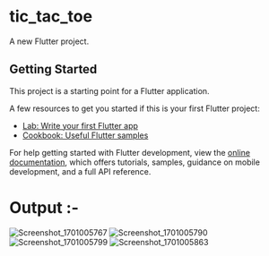 # tic_tac_toe

A new Flutter project.

## Getting Started

This project is a starting point for a Flutter application.

A few resources to get you started if this is your first Flutter project:

- [Lab: Write your first Flutter app](https://docs.flutter.dev/get-started/codelab)
- [Cookbook: Useful Flutter samples](https://docs.flutter.dev/cookbook)

For help getting started with Flutter development, view the
[online documentation](https://docs.flutter.dev/), which offers tutorials,
samples, guidance on mobile development, and a full API reference.

# Output :-
![Screenshot_1701005767](https://github.com/lnikhil1903/Tic-Tac-Toe/assets/102731690/a0e72934-c75a-420f-a06d-26f551edbe33)
![Screenshot_1701005790](https://github.com/lnikhil1903/Tic-Tac-Toe/assets/102731690/57340b7a-971d-45b3-8c2d-1252fbc8d609)
![Screenshot_1701005799](https://github.com/lnikhil1903/Tic-Tac-Toe/assets/102731690/4cf8fda6-c548-4eb5-86c8-edce3a017795)
![Screenshot_1701005863](https://github.com/lnikhil1903/Tic-Tac-Toe/assets/102731690/be571f3e-d4f9-44a8-ada9-595f42fd255b)

